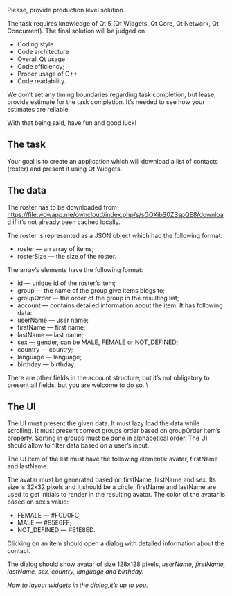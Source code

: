 Please, provide production level solution.

The task requires knowledge of Qt 5 (Qt Widgets, Qt Core, Qt Network, Qt Concurrent).
The final solution will be judged on

* Coding style
* Code architecture
* Overall Qt usage
* Code efficiency;
* Proper usage of C++
* Code readability.

We don’t set any timing boundaries regarding task completion, but lease, provide estimate for the task completion. It’s needed to see how your estimates are reliable. 

With that being said, have fun and good luck!

## The task

Your goal is to create an application which will download a list of contacts (roster) and present it using Qt Widgets.

## The data

The roster has to be downloaded from https://file.wowapp.me/owncloud/index.php/s/sGOXibS0ZSspQE8/download if it’s not already been cached locally.

The roster is represented as a JSON object which had the following format:
- roster — an array of items;
- rosterSize — the size of the roster.

The array’s elements have the following format:

- id — unique id of the roster’s item;
- group — the name of the group give items blogs to;
- groupOrder — the order of the group in the resulting list;
- account — contains detailed information about the item. It has following data:
- userName — user name;
- firstName — first name;
- lastName — last name;
- sex — gender, can be MALE, FEMALE or NOT_DEFINED;
- country — country;
- language — language;
- birthday — birthday.

There are other fields in the account structure, but it’s not obligatory to present all fields, but you are welcome to do so. \

## The UI

The UI must present the given data. It must lazy load the data while scrolling. It must present correct groups order based on groupOrder item’s property. Sorting in groups must be done in alphabetical order. The UI should allow to filter data based on a user’s
input. 

The UI item of the list must have the following elements: avatar, firstName and lastName.

The avatar must be generated based on firstName, lastName and sex. Its size is 32x32 pixels and it should be a circle. firstName and lastName are used to get initials to render in the resulting avatar. The color of the avatar is based on sex’s value:

- FEMALE — #FCD0FC;
- MALE — #B5E6FF;
- NOT_DEFINED — #E1E8ED.

Clicking on an item should open a dialog with detailed information about the contact. 

The dialog should show avatar of size 128x128 pixels, *userName, firstName, lastName, sex, country, language and birthday.* 

*How to layout widgets in the dialog,it’s up to you.*
